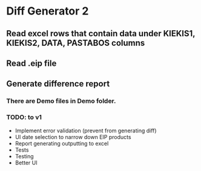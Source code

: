 # Diff Generator 2

## Read excel rows that contain data under KIEKIS1, KIEKIS2, DATA, PASTABOS columns
## Read .eip file 
## Generate difference report

### There are Demo files in Demo folder.

### TODO: to v1
* Implement error validation (prevent from generating diff)
* UI date selection to narrow down EIP products
* Report generating outputting to excel
* Tests
* Testing
* Better UI
